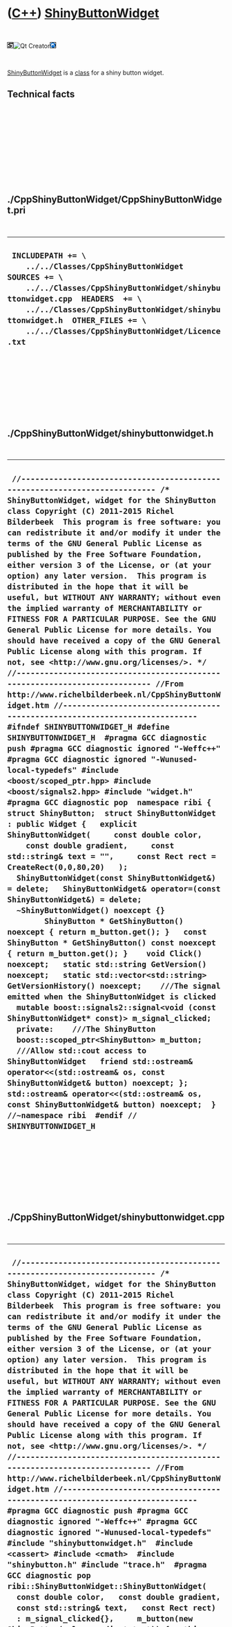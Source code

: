 



 

 

 

 

 

([C++](Cpp.md)) [ShinyButtonWidget](CppShinyButtonWidget.md)
==============================================================

 

![STL](PicStl.png)![Qt
Creator](PicQtCreator.png)![Lubuntu](PicLubuntu.png)

 

[ShinyButtonWidget](CppShinyButtonWidget.md) is a [class](CppClass.md)
for a shiny button widget.

Technical facts
---------------

 

 

 

 

 

 

./CppShinyButtonWidget/CppShinyButtonWidget.pri
-----------------------------------------------

 

  --------------------------------------------------------------------------------------------------------------------------------------------------------------------------------------------------------------------------------------------------------------------------------------
  ` INCLUDEPATH += \     ../../Classes/CppShinyButtonWidget  SOURCES += \     ../../Classes/CppShinyButtonWidget/shinybuttonwidget.cpp  HEADERS  += \     ../../Classes/CppShinyButtonWidget/shinybuttonwidget.h  OTHER_FILES += \     ../../Classes/CppShinyButtonWidget/Licence.txt`
  --------------------------------------------------------------------------------------------------------------------------------------------------------------------------------------------------------------------------------------------------------------------------------------

 

 

 

 

 

./CppShinyButtonWidget/shinybuttonwidget.h
------------------------------------------

 

  ----------------------------------------------------------------------------------------------------------------------------------------------------------------------------------------------------------------------------------------------------------------------------------------------------------------------------------------------------------------------------------------------------------------------------------------------------------------------------------------------------------------------------------------------------------------------------------------------------------------------------------------------------------------------------------------------------------------------------------------------------------------------------------------------------------------------------------------------------------------------------------------------------------------------------------------------------------------------------------------------------------------------------------------------------------------------------------------------------------------------------------------------------------------------------------------------------------------------------------------------------------------------------------------------------------------------------------------------------------------------------------------------------------------------------------------------------------------------------------------------------------------------------------------------------------------------------------------------------------------------------------------------------------------------------------------------------------------------------------------------------------------------------------------------------------------------------------------------------------------------------------------------------------------------------------------------------------------------------------------------------------------------------------------------------------------------------------------------------------------------------------------------------------------------------------------------------------------------------------------------------------------------------------------------------------------------------------------------------------------------------------------------------------------------------------------------------------------------------------------------------------------------------------------------------------------------------------------------------------------------------
  ` //--------------------------------------------------------------------------- /* ShinyButtonWidget, widget for the ShinyButton class Copyright (C) 2011-2015 Richel Bilderbeek  This program is free software: you can redistribute it and/or modify it under the terms of the GNU General Public License as published by the Free Software Foundation, either version 3 of the License, or (at your option) any later version.  This program is distributed in the hope that it will be useful, but WITHOUT ANY WARRANTY; without even the implied warranty of MERCHANTABILITY or FITNESS FOR A PARTICULAR PURPOSE. See the GNU General Public License for more details. You should have received a copy of the GNU General Public License along with this program. If not, see <http://www.gnu.org/licenses/>. */ //--------------------------------------------------------------------------- //From http://www.richelbilderbeek.nl/CppShinyButtonWidget.htm //--------------------------------------------------------------------------- #ifndef SHINYBUTTONWIDGET_H #define SHINYBUTTONWIDGET_H  #pragma GCC diagnostic push #pragma GCC diagnostic ignored "-Weffc++" #pragma GCC diagnostic ignored "-Wunused-local-typedefs" #include <boost/scoped_ptr.hpp> #include <boost/signals2.hpp> #include "widget.h" #pragma GCC diagnostic pop  namespace ribi {  struct ShinyButton;  struct ShinyButtonWidget : public Widget {   explicit ShinyButtonWidget(     const double color,     const double gradient,     const std::string& text = "",     const Rect rect = CreateRect(0,0,80,20)   );   ShinyButtonWidget(const ShinyButtonWidget&) = delete;   ShinyButtonWidget& operator=(const ShinyButtonWidget&) = delete;   ~ShinyButtonWidget() noexcept {}          ShinyButton * GetShinyButton()       noexcept { return m_button.get(); }   const ShinyButton * GetShinyButton() const noexcept { return m_button.get(); }    void Click() noexcept;   static std::string GetVersion() noexcept;   static std::vector<std::string> GetVersionHistory() noexcept;    ///The signal emitted when the ShinyButtonWidget is clicked   mutable boost::signals2::signal<void (const ShinyButtonWidget* const)> m_signal_clicked;    private:    ///The ShinyButton   boost::scoped_ptr<ShinyButton> m_button;    ///Allow std::cout access to ShinyButtonWidget   friend std::ostream& operator<<(std::ostream& os, const ShinyButtonWidget& button) noexcept; };  std::ostream& operator<<(std::ostream& os, const ShinyButtonWidget& button) noexcept;  } //~namespace ribi  #endif // SHINYBUTTONWIDGET_H`
  ----------------------------------------------------------------------------------------------------------------------------------------------------------------------------------------------------------------------------------------------------------------------------------------------------------------------------------------------------------------------------------------------------------------------------------------------------------------------------------------------------------------------------------------------------------------------------------------------------------------------------------------------------------------------------------------------------------------------------------------------------------------------------------------------------------------------------------------------------------------------------------------------------------------------------------------------------------------------------------------------------------------------------------------------------------------------------------------------------------------------------------------------------------------------------------------------------------------------------------------------------------------------------------------------------------------------------------------------------------------------------------------------------------------------------------------------------------------------------------------------------------------------------------------------------------------------------------------------------------------------------------------------------------------------------------------------------------------------------------------------------------------------------------------------------------------------------------------------------------------------------------------------------------------------------------------------------------------------------------------------------------------------------------------------------------------------------------------------------------------------------------------------------------------------------------------------------------------------------------------------------------------------------------------------------------------------------------------------------------------------------------------------------------------------------------------------------------------------------------------------------------------------------------------------------------------------------------------------------------------------------

 

 

 

 

 

./CppShinyButtonWidget/shinybuttonwidget.cpp
--------------------------------------------

 

  -------------------------------------------------------------------------------------------------------------------------------------------------------------------------------------------------------------------------------------------------------------------------------------------------------------------------------------------------------------------------------------------------------------------------------------------------------------------------------------------------------------------------------------------------------------------------------------------------------------------------------------------------------------------------------------------------------------------------------------------------------------------------------------------------------------------------------------------------------------------------------------------------------------------------------------------------------------------------------------------------------------------------------------------------------------------------------------------------------------------------------------------------------------------------------------------------------------------------------------------------------------------------------------------------------------------------------------------------------------------------------------------------------------------------------------------------------------------------------------------------------------------------------------------------------------------------------------------------------------------------------------------------------------------------------------------------------------------------------------------------------------------------------------------------------------------------------------------------------------------------------------------------------------------------------------------------------------------------------------------------------------------------------------------------------------------------------------------------------------------------------------------------------------------------------------------------------------------------------------------------------------------------------------------------------
  ` //--------------------------------------------------------------------------- /* ShinyButtonWidget, widget for the ShinyButton class Copyright (C) 2011-2015 Richel Bilderbeek  This program is free software: you can redistribute it and/or modify it under the terms of the GNU General Public License as published by the Free Software Foundation, either version 3 of the License, or (at your option) any later version.  This program is distributed in the hope that it will be useful, but WITHOUT ANY WARRANTY; without even the implied warranty of MERCHANTABILITY or FITNESS FOR A PARTICULAR PURPOSE. See the GNU General Public License for more details. You should have received a copy of the GNU General Public License along with this program. If not, see <http://www.gnu.org/licenses/>. */ //--------------------------------------------------------------------------- //From http://www.richelbilderbeek.nl/CppShinyButtonWidget.htm //--------------------------------------------------------------------------- #pragma GCC diagnostic push #pragma GCC diagnostic ignored "-Weffc++" #pragma GCC diagnostic ignored "-Wunused-local-typedefs" #include "shinybuttonwidget.h"  #include <cassert> #include <cmath>  #include "shinybutton.h" #include "trace.h"  #pragma GCC diagnostic pop  ribi::ShinyButtonWidget::ShinyButtonWidget(   const double color,   const double gradient,   const std::string& text,   const Rect rect)   : m_signal_clicked{},     m_button(new ShinyButton(color,gradient,text)) {   this->SetGeometry(rect); }  void ribi::ShinyButtonWidget::Click() noexcept {   m_signal_clicked(this); }  std::string ribi::ShinyButtonWidget::GetVersion() noexcept {   return "1.2"; }  std::vector<std::string> ribi::ShinyButtonWidget::GetVersionHistory() noexcept {   return {     "2011-09-21: version 1.0: initial version",     "2011-10-29: version 1.1: added Click member function and m_signal_clicked",     "2014-03-28: version 1.2: replaced Rect by Boost.Geometry its box class"   }; }  std::ostream& ribi::operator<<(std::ostream& os, const ShinyButtonWidget& button) noexcept {   os     << "<ShinyButtonWidget>"     << *button.m_button     //<< button.GetGeometry()     << "</ShinyButtonWidget>";   return os; }`
  -------------------------------------------------------------------------------------------------------------------------------------------------------------------------------------------------------------------------------------------------------------------------------------------------------------------------------------------------------------------------------------------------------------------------------------------------------------------------------------------------------------------------------------------------------------------------------------------------------------------------------------------------------------------------------------------------------------------------------------------------------------------------------------------------------------------------------------------------------------------------------------------------------------------------------------------------------------------------------------------------------------------------------------------------------------------------------------------------------------------------------------------------------------------------------------------------------------------------------------------------------------------------------------------------------------------------------------------------------------------------------------------------------------------------------------------------------------------------------------------------------------------------------------------------------------------------------------------------------------------------------------------------------------------------------------------------------------------------------------------------------------------------------------------------------------------------------------------------------------------------------------------------------------------------------------------------------------------------------------------------------------------------------------------------------------------------------------------------------------------------------------------------------------------------------------------------------------------------------------------------------------------------------------------------------

 

 

 

 

 





 




This page has been created by the [tool](Tools.md)
[CodeToHtml](ToolCodeToHtml.md)
